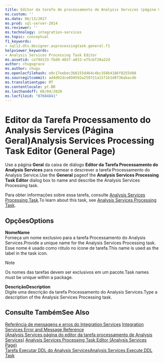 ```yaml
---
title: Editor da tarefa de processamento de Analysis Services (página Geral) | Microsoft Docs
ms.custom: ''
ms.date: 06/13/2017
ms.prod: sql-server-2014
ms.reviewer: ''
ms.technology: integration-services
ms.topic: conceptual
f1_keywords:
- sql12.dts.designer.asprocessingtask.general.f1
helpviewer_keywords:
- Analysis Services Processing Task Editor
ms.assetid: ce79d133-fbd9-4037-a033-e75cbf28a22d
author: chugugrace
ms.author: chugu
ms.openlocfilehash: e9c17eebec3b8155d464c4bc358b4186f0255408
ms.sourcegitcommit: ad4d92dce894592a259721a1571b1d8736abacdb
ms.translationtype: MT
ms.contentlocale: pt-BR
ms.lasthandoff: 08/04/2020
ms.locfileid: "87684841"
---
```

# <a name="analysis-services-processing-task-editor-general-page"></a><span data-ttu-id="72a64-102">Editor da Tarefa Processamento do Analysis Services (Página Geral)</span><span class="sxs-lookup"><span data-stu-id="72a64-102">Analysis Services Processing Task Editor (General Page)</span></span>
  <span data-ttu-id="72a64-103">Use a página **Geral** da caixa de diálogo **Editor da Tarefa Processamento do Analysis Services** para nomear e descrever a tarefa Processamento do Analysis Service.</span><span class="sxs-lookup"><span data-stu-id="72a64-103">Use the **General** pageof the **Analysis Services Processing Task Editor** dialog box to name and describe the Analysis Services Processing task.</span></span>  
  
 <span data-ttu-id="72a64-104">Para obter informações sobre essa tarefa, consulte [Analysis Services Processing Task](control-flow/analysis-services-processing-task.md).</span><span class="sxs-lookup"><span data-stu-id="72a64-104">To learn about this task, see [Analysis Services Processing Task](control-flow/analysis-services-processing-task.md).</span></span>  
  
## <a name="options"></a><span data-ttu-id="72a64-105">Opções</span><span class="sxs-lookup"><span data-stu-id="72a64-105">Options</span></span>  
 <span data-ttu-id="72a64-106">**Nome**</span><span class="sxs-lookup"><span data-stu-id="72a64-106">**Name**</span></span>  
 <span data-ttu-id="72a64-107">Forneça um nome exclusivo para a tarefa Processamento do Analysis Services.</span><span class="sxs-lookup"><span data-stu-id="72a64-107">Provide a unique name for the Analysis Services Processing task.</span></span> <span data-ttu-id="72a64-108">Esse nome é usado como rótulo no ícone de tarefa.</span><span class="sxs-lookup"><span data-stu-id="72a64-108">This name is used as the label in the task icon.</span></span>  
  
> [!NOTE]  
>  <span data-ttu-id="72a64-109">Os nomes das tarefas devem ser exclusivos em um pacote.</span><span class="sxs-lookup"><span data-stu-id="72a64-109">Task names must be unique within a package.</span></span>  
  
 <span data-ttu-id="72a64-110">**Descrição**</span><span class="sxs-lookup"><span data-stu-id="72a64-110">**Description**</span></span>  
 <span data-ttu-id="72a64-111">Digite uma descrição da tarefa Processamento do Analysis Services.</span><span class="sxs-lookup"><span data-stu-id="72a64-111">Type a description of the Analysis Services Processing task.</span></span>  
  
## <a name="see-also"></a><span data-ttu-id="72a64-112">Consulte Também</span><span class="sxs-lookup"><span data-stu-id="72a64-112">See Also</span></span>  
 <span data-ttu-id="72a64-113">[Referência de mensagens e erros do Integration Services](../../2014/integration-services/integration-services-error-and-message-reference.md) </span><span class="sxs-lookup"><span data-stu-id="72a64-113">[Integration Services Error and Message Reference](../../2014/integration-services/integration-services-error-and-message-reference.md) </span></span>  
 <span data-ttu-id="72a64-114">[&#40;Analysis Services página do editor da tarefa processamento de Analysis Services&#41;](../../2014/integration-services/analysis-services-processing-task-editor-analysis-services-page.md) </span><span class="sxs-lookup"><span data-stu-id="72a64-114">[Analysis Services Processing Task Editor &#40;Analysis Services Page&#41;](../../2014/integration-services/analysis-services-processing-task-editor-analysis-services-page.md) </span></span>  
 [<span data-ttu-id="72a64-115">Tarefa Executar DDL do Analysis Services</span><span class="sxs-lookup"><span data-stu-id="72a64-115">Analysis Services Execute DDL Task</span></span>](control-flow/analysis-services-execute-ddl-task.md)  
  
  
